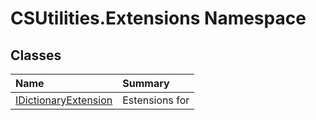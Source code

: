# CSUtilities.Extensions Namespace

## Classes

| Name | Summary | 
| :- | :- | 
| [IDictionaryExtension](CSUtilities.Extensions.IDictionaryExtension) | Estensions for <see cref="T:System.Collections.Generic.IDictionary`2" /> | 

